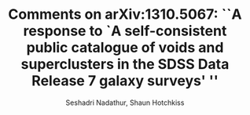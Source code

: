 ---
number: "9"
title: "Comments on arXiv:1310.5067: ``A response to `A self-consistent public catalogue of voids and superclusters in the SDSS Data Release 7 galaxy surveys&apos; &apos;&apos;"
arxiv_link: "https://arxiv.org/abs/1310.6911"
arxiv_id: "1310.6911"
author: "Seshadri Nadathur, Shaun Hotchkiss"
reviewed: False
---